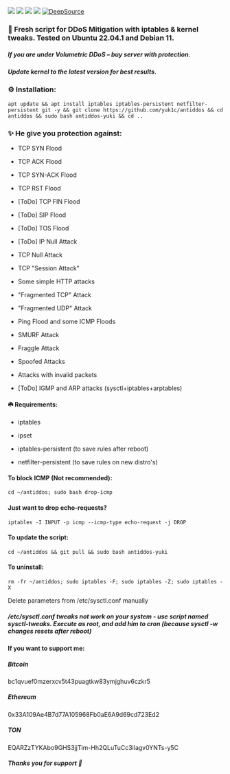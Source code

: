 <a href="#"><img src="https://img.shields.io/github/forks/yuk1c/antiddos"/></a>
<a href="#"><img src="https://img.shields.io/github/license/yuk1c/antiddos"/></a>
<a href="#"><img src="https://img.shields.io/github/last-commit/yuk1c/antiddos"/></a>
<a href="#"><img src="https://img.shields.io/github/contributors/yuk1c/antiddos"/></a>
[![DeepSource](https://deepsource.io/gh/yuk1c/antiddos.svg/?label=active+issues&show_trend=true&token=tVgsBqvfV3KBAOkyv3rCEYiV)](https://deepsource.io/gh/yuk1c/antiddos/?ref=repository-badge)
### 🍃 Fresh script for DDoS Mitigation with iptables & kernel tweaks. Tested on Ubuntu 22.04.1 and Debian 11.
##### If you are under Volumetric DDoS – buy server with protection.
##### Update kernel to the latest version for best results.


### ⚙️ Installation:
```
apt update && apt install iptables iptables-persistent netfilter-persistent git -y && git clone https://github.com/yuk1c/antiddos && cd antiddos && sudo bash antiddos-yuki && cd ..
```

### ✨️ He give you protection against:

* TCP SYN Flood

* TCP ACK Flood

* TCP SYN-ACK Flood

* TCP RST Flood

* [ToDo] TCP FIN Flood

* [ToDo] SIP Flood

* [ToDo] TOS Flood

* [ToDo] IP Null Attack

* TCP Null Attack

* TCP "Session Attack"

* Some simple HTTP attacks

* "Fragmented TCP" Attack

* "Fragmented UDP" Attack

* Ping Flood and some ICMP Floods

* SMURF Attack

* Fraggle Attack

* Spoofed Attacks

* Attacks with invalid packets

* [ToDo] IGMP and ARP attacks (sysctl+iptables+arptables)


#### ☘️ Requirements:

* iptables

* ipset

* iptables-persistent (to save rules after reboot)

* netfilter-persistent (to save rules on new distro's)



#### To block ICMP (Not recommended):
```
cd ~/antiddos; sudo bash drop-icmp
```

#### Just want to drop echo-requests?
```
iptables -I INPUT -p icmp --icmp-type echo-request -j DROP
```


#### To update the script:
```
cd ~/antiddos && git pull && sudo bash antiddos-yuki
```


#### To uninstall:
```
rm -fr ~/antiddos; sudo iptables -F; sudo iptables -Z; sudo iptables -X
```
Delete parameters from /etc/sysctl.conf manually


##### /etc/sysctl.conf tweaks not work on your system - use script named sysctl-tweaks. Execute as root, and add him to cron (because sysctl -w changes resets after reboot)

#### If you want to support me:

##### Bitcoin
bc1qvuef0mzerxcv5t43puagtkw83ymjghuv6czkr5

##### Ethereum
0x33A109Ae4B7d77A105968Fb0aE6A9d69cd723Ed2

##### TON
EQARZzTYKAbo9GHS3jjTim-Hh2QLuTuCc3ilagv0YNTs-y5C


##### Thanks you for support 💙

